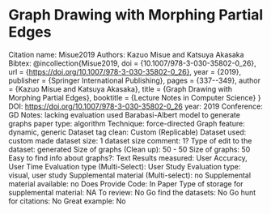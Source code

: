 # Graph Drawing with Morphing Partial Edges

Citation name: Misue2019
Authors: Kazuo Misue and Katsuya Akasaka
Bibtex: @incollection{Misue2019,
doi = {10.1007/978-3-030-35802-0_26},
url = {https://doi.org/10.1007/978-3-030-35802-0_26},
year = {2019},
publisher = {Springer International Publishing},
pages = {337--349},
author = {Kazuo Misue and Katsuya Akasaka},
title = {Graph Drawing with Morphing Partial Edges},
booktitle = {Lecture Notes in Computer Science}
}
DOI: https://doi.org/10.1007/978-3-030-35802-0_26
year: 2019
Conference: GD
Notes: lacking evaluation
used Barabasi-Albert model to generate graphs
paper type: algorithm
Technique: force-directed
Graph feature: dynamic, generic
Dataset tag clean: Custom (Replicable)
Dataset used: custom made
dataset size: 1
dataset size comment: 1?
Type of edit to the dataset: generated
Size of graphs (Clean up): 50 - 50
Size of graphs: 50
Easy to find info about graphs?: Text
Results measured: User Accuracy, User Time
Evaluation type (Multi-Select): User Study
Evaluation type: visual, user study
Supplemental material (Multi-select): no
Supplemental material available: no
Does Provide Code: In Paper
Type of storage for supplemental material: NA
To review: No
Go find the datasets: No
Go hunt for citations: No
Great example: No